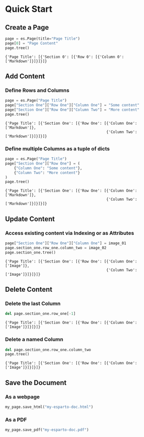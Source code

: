# Quick Start

## Create a Page
```python
page = es.Page(title="Page Title")
page[0] = "Page Content"
page.tree()
```
```
{'Page Title': [{'Section 0': [{'Row 0': [{'Column 0': ['Markdown']}]}]}]}
```

## Add Content
### Define Rows and Columns
```python
page = es.Page("Page Title")
page["Section One"]["Row One"]["Column One"] = "Some content"
page["Section One"]["Row One"]["Column Two"] = "More content"
page.tree()
```
```
{'Page Title': [{'Section One': [{'Row One': [{'Column One': ['Markdown']},
                                              {'Column Two': ['Markdown']}]}]}]}
```

### Define multiple Columns as a tuple of dicts
```python
page = es.Page("Page Title")
page["Section One"]["Row One"] = (
    {"Column One": "Some content"},
    {"Column Two": "More content"}
)
page.tree()
```
```
{'Page Title': [{'Section One': [{'Row One': [{'Column One': ['Markdown']},
                                              {'Column Two': ['Markdown']}]}]}]}
```

## Update Content
### Access existing content via Indexing or as Attributes
```python
page["Section One"]["Row One"]["Column One"] = image_01
page.section_one.row_one.column_two = image_02
page.section_one.tree()
```
```
{'Page Title': [{'Section One': [{'Row One': [{'Column One': ['Image']},
                                              {'Column Two': ['Image']}]}]}]}
```

## Delete Content
### Delete the last Column
```python
del page.section_one.row_one[-1]
```
```
{'Page Title': [{'Section One': [{'Row One': [{'Column One': ['Image']}]}]}]}
```
### Delete a named Column
```python
del page.section_one.row_one.column_two
page.tree()
```
```
{'Page Title': [{'Section One': [{'Row One': [{'Column One': ['Image']}]}]}]}
```

## Save the Document
### As a webpage
```python
my_page.save_html("my-esparto-doc.html")
```
### As a PDF
```python
my_page.save_pdf("my-esparto-doc.pdf")
```

<br>
